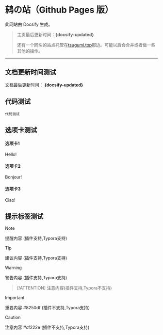 # 鸫の站（Github Pages 版）

此网站由 Docsify 生成。

> 主页最后更新时间：**{docsify-updated}** 
>
> 还有一个同名的站点托管在[tsugumi.top](https://tsugumi.top)那边。可能以后会合并或者做一些其他的操作。

---

## 文档更新时间测试

文档最后更新时间： **{docsify-updated}** 

## 代码测试

```Text
代码测试
```

## 选项卡测试

<!-- tabs:start -->

#### **选项卡1**

Hello!

#### **选项卡2**

Bonjour!

#### **选项卡3**

Ciao!

<!-- tabs:end -->

## 提示标签测试

> [!NOTE]
> 提醒内容 (插件支持,Typora支持)

> [!TIP]
> 建议内容 (插件支持,Typora支持)

> [!WARNING]
> 警告内容 (插件支持,Typora支持)

> [!ATTENTION]
> 注意内容(插件支持,Typora不支持)

> [!IMPORTANT]
> 重要内容 #8250df (插件不支持,Typora支持)

> [!CAUTION]
> 注意内容 #cf222e (插件不支持,Typora支持)

